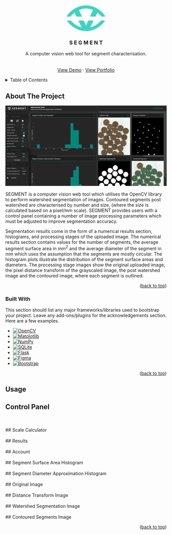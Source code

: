 <a name="readme-top"></a>

<!-- PROJECT LOGO -->
<br />
<div align="center">
  <a href="https://github.com/othneildrew/Best-README-Template">
    <img src="static/brand-cyan.png" alt="Logo" width="120" height="80">
  </a>

  <h3 align="center">S E G M E N T</h3>

  <p align="center">
    A computer vision web tool for segment characterisation.
    <br />
    <br />
    <br />
    <a href="https://segmentcv-deploy-e9a646f7dbd1.herokuapp.com/dashboard">View Demo</a>
    ·
    <a href="https://joshnovski.github.io/personal-website/">View Portfolio</a>
  </p>
</div>



<!-- TABLE OF CONTENTS -->
<details>
  <summary>Table of Contents</summary>
  <ol>
    <li>
      <a href="#about-the-project">About The Project</a>
      <ul>
        <li><a href="#built-with">Built With</a></li>
      </ul>
    </li>
    <li>
      <a href="#usage">Usage</a>
      <ul>
        <li><a href="#authentication">Authentication</a></li>
        <li><a href="#control-panel">Control Panel</a></li>
        <li><a href="#scale-calculator">Scale Calculator</a></li>
        <li><a href="#results">Results</a></li>
        <li><a href="#account">Account</a></li>
        <li><a href="#surface-area-hist">Segment Surface Area Histogram</a></li>
        <li><a href="#diameter-approx-hist">Segment Diameter Approximation Histogram</a></li>
        <li><a href="#original-image">Original Image</a></li>
        <li><a href="#distance-transform">Distance Transform Image</a></li>
        <li><a href="#watershed">Watershed Segmentation Image</a></li>
        <li><a href="#contoured">Contoured Segments Image</a></li>
      </ul>
    </li>
  </ol>
</details>



<!-- ABOUT THE PROJECT -->
## About The Project

[![Dashboard][product-screenshot]]()

SEGMENT is a computer vision web tool which utilises the OpenCV library to perform watershed segmentation of images. Contoured segments post watershed are characterised by number and size, (where the size is calculated based on a pixel/mm scale). SEGMENT provides users with a control panel containing a number of image processing parameters which must be adjusted to improve segmentation accuracy. 

Segmentation results come in the form of a numerical results section, histograms, and processing stages of the uploaded image. The numerical results section contains values for the number of segments, the average segment surface area in mm<sup>2</sup> and the average diameter of the segment in mm which uses the assumption that the segments are mostly circular. The histogram plots illustrate the distribution of the segment surface areas and diameters. The processing stage images show the original uploaded image, the pixel distance transform of the grayscaled image, the post watershed image and the contoured image, where each segment is outlined.


<p align="right">(<a href="#readme-top">back to top</a>)</p>



### Built With

This section should list any major frameworks/libraries used to bootstrap your project. Leave any add-ons/plugins for the acknowledgements section. Here are a few examples.

* [![OpenCV][OpenCV.org]][OpenCV-url]
* [![Matplotlib][Matplotlib.org]][Matplotlib-url]
* [![NumPy][NumPy.org]][NumPy-url]
* [![SQLite][SQLite.org]][SQLite-url]
* [![Flask][Flask.py]][Flask-url]
* [![Figma][Figma.com]][Figma-url]
* [![Bootstrap][Bootstrap.com]][Bootstrap-url]

<p align="right">(<a href="#readme-top">back to top</a>)</p>

<!-- USAGE EXAMPLES -->
## Usage

## Control Panel
<br />
<br />
## Scale Calculator
<br />
<br />
## Results
<br />
<br />
## Account
<br />
<br />
## Segment Surface Area Histogram
<br />
<br />
## Segment Diameter Approximation Histogram
<br />
<br />
## Original Image
<br />
<br />
## Distance Transform Image
<br />
<br />
## Watershed Segmentation Image
<br />
<br />
## Contoured Segments Image


<p align="right">(<a href="#readme-top">back to top</a>)</p>

<!-- MARKDOWN LINKS & IMAGES -->
<!-- https://www.markdownguide.org/basic-syntax/#reference-style-links -->
[issues-shield]: https://img.shields.io/github/issues/othneildrew/Best-README-Template.svg?style=for-the-badge
[issues-url]: https://github.com/othneildrew/Best-README-Template/issues
[license-shield]: https://img.shields.io/github/license/othneildrew/Best-README-Template.svg?style=for-the-badge
[license-url]: https://github.com/othneildrew/Best-README-Template/blob/master/LICENSE.txt
[linkedin-shield]: https://img.shields.io/badge/-LinkedIn-black.svg?style=for-the-badge&logo=linkedin&colorB=555
[linkedin-url]: https://linkedin.com/in/othneildrew
[product-screenshot]: static/dashboard-pic.png
[Svelte.dev]: https://img.shields.io/badge/Svelte-4A4A55?style=for-the-badge&logo=svelte&logoColor=FF3E00
[Svelte-url]: https://svelte.dev/
[Laravel.com]: https://img.shields.io/badge/Laravel-FF2D20?style=for-the-badge&logo=laravel&logoColor=white
[Laravel-url]: https://laravel.com
[Bootstrap.com]: https://img.shields.io/badge/Bootstrap-563D7C?style=for-the-badge&logo=bootstrap&logoColor=white
[Bootstrap-url]: https://getbootstrap.com
[Figma.com]: https://img.shields.io/badge/figma-%23F24E1E.svg?style=for-the-badge&logo=figma&logoColor=white
[Figma-url]: https://www.figma.com/
[Flask.py]: https://img.shields.io/badge/flask-%23000.svg?style=for-the-badge&logo=flask&logoColor=white
[Flask-url]: https://flask.palletsprojects.com/en/3.0.x/
[JavaScript.js]: https://img.shields.io/badge/javascript-%23323330.svg?style=for-the-badge&logo=javascript&logoColor=%23F7DF1E
[JavaScript-url]: https://www.w3schools.com/Js/
[CSS3.css]: https://img.shields.io/badge/css3-%231572B6.svg?style=for-the-badge&logo=css3&logoColor=white
[CSS3-url]: https://www.w3schools.com/css/default.asp
[HTML5.html]: https://img.shields.io/badge/html5-%23E34F26.svg?style=for-the-badge&logo=html5&logoColor=white
[HTML5-url]: https://www.w3schools.com/html/default.asp
[Python.org]: https://img.shields.io/badge/python-3670A0?style=for-the-badge&logo=python&logoColor=ffdd54
[Python-url]: https://www.python.org/
[SQLite.org]: https://img.shields.io/badge/sqlite-%2307405e.svg?style=for-the-badge&logo=sqlite&logoColor=white
[SQLite-url]: https://www.sqlite.org/index.html
[OpenCV.org]: https://img.shields.io/badge/opencv-%23white.svg?style=for-the-badge&logo=opencv&logoColor=white
[OpenCV-url]: https://opencv.org/
[Matplotlib.org]: https://img.shields.io/badge/Matplotlib-%23ffffff.svg?style=for-the-badge&logo=Matplotlib&logoColor=black
[Matplotlib-url]: https://matplotlib.org/
[NumPy.org]: https://img.shields.io/badge/numpy-%23013243.svg?style=for-the-badge&logo=numpy&logoColor=white
[NumPy-url]: https://numpy.org/

